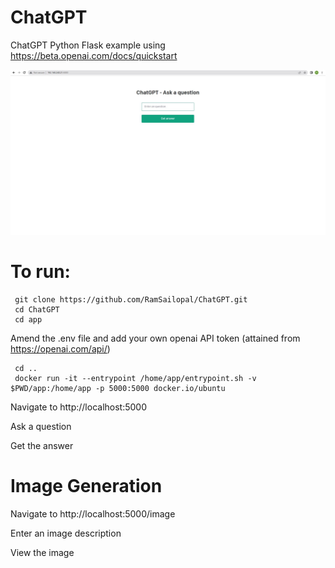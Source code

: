 # ChatGPT

ChatGPT Python Flask example using https://beta.openai.com/docs/quickstart

 ![Alt text](ChatGPT.JPG?raw=true?raw=true "ChatGPT")
 
 
# To run:

     git clone https://github.com/RamSailopal/ChatGPT.git
     cd ChatGPT
     cd app
     
Amend the .env file and add your own openai API token (attained from https://openai.com/api/)

     cd ..
     docker run -it --entrypoint /home/app/entrypoint.sh -v $PWD/app:/home/app -p 5000:5000 docker.io/ubuntu
     
 Navigate to http://localhost:5000
 
 Ask a question
 
 Get the answer
 
 # Image Generation
 
 Navigate to http://localhost:5000/image
 
 Enter an image description
 
 View the image
